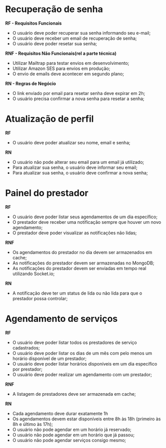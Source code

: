 # Recuperação de senha

**RF - Requisitos Funcionais**

- O usuário deve poder recuperar sua senha informando seu e-mail;
- O usuário deve receber um email de recuperação de senha;
- O usuário deve poder resetar sua senha;

**RNF - Requisitos Não Funcionais(rel a parte técnica)**

- Utilizar Mailtrap para testar envios em desenvolvimento;
- Utilizar Amazon SES para envios em produção;
- O envio de emails deve acontecer em segundo plano;

**RN - Regras de Negócio**

- O link enviado por email para resetar senha deve expirar em 2h;
- O usuário precisa confirmar a nova senha para resetar a senha;

# Atualização de perfil

**RF**

- O usuário deve poder atualizar seu nome, email e senha;

**RN**

- O usuário não pode alterar seu email para um email já utilizado;
- Para atualizar sua senha, o usuário deve informar seu email;
- Para atualizar sua senha, o usuário deve confirmar a nova senha;

# Painel do prestador

**RF**

- O usuário deve poder listar seus agendamentos de um dia específico;
- O prestador deve receber uma notificação sempre que houver um novo agendamento;
- O prestador deve poder visualizar as notificações não lidas;

**RNF**

- Os agendamentos do prestador no dia devem ser armazenados em cache;
- As notificações do prestador devem ser armazenadas no MongoDB;
- As notificações do prestador devem ser enviadas em tempo real utilizando Socket.io;

**RN**

- A notificação deve ter um status de lida ou não lida para que o prestador possa controlar;

# Agendamento de serviços

**RF**

- O usuário deve poder listar todos os prestadores de serviço cadastrados;
- O usuário deve poder listar os dias de um mês com pelo menos um horário disponível de um prestador;
- O usuário deve poder listar horários disponíveis em um dia específico por prestador;
- O usuário deve poder realizar um agendamento com um prestador;

**RNF**
- A listagem de prestadores deve ser armazenada em cache;

**RN**

- Cada agendamento deve durar exatamente 1h
- Os agendamentos devem estar disponíveis entre 8h às 18h (primeiro às 8h e último às 17h);
- O usuário não pode agendar em um horário já reservado;
- O usuário não pode agendar em um horário que já passou;
- O usuário não pode agendar serviços consigo mesmo;
